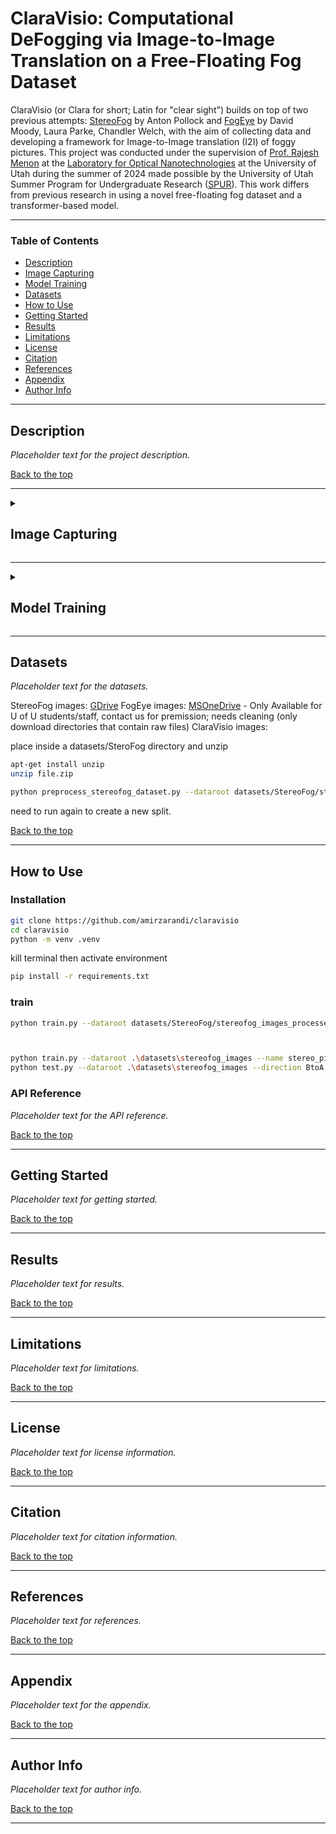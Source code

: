 # ClaraVisio: Computational DeFogging via Image-to-Image Translation on a Free-Floating Fog Dataset

ClaraVisio (or Clara for short; Latin for "clear sight") builds on top of two previous attempts: [StereoFog](https://arxiv.org/abs/2312.02344) by Anton Pollock and [FogEye](https://github.com/Chan-man00/fogeye) by David Moody, Laura Parke, Chandler Welch, with the aim of collecting data and developing a framework for Image-to-Image translation (I2I) of foggy pictures. This project was conducted under the supervision of [Prof. Rajesh Menon](https://faculty.utah.edu/u0676529-Rajesh_Menon/hm/index.hml) at the [Laboratory for Optical Nanotechnologies](https://nanoptics.wordpress.com/) at the University of Utah during the summer of 2024 made possible by the University of Utah Summer Program for Undergraduate Research ([SPUR](https://our.utah.edu/research-scholarship-opportunities/spur/)). This work differs from previous research in using a novel free-floating fog dataset and a transformer-based model. 

---

### Table of Contents

- [Description](#description)
- [Image Capturing](#image-capturing)
- [Model Training](#model-training)
- [Datasets](#datasets)
- [How to Use](#how-to-use)
- [Getting Started](#getting-started)
- [Results](#results)
- [Limitations](#limitations)
- [License](#license)
- [Citation](#citation)
- [References](#references)
- [Appendix](#appendix)
- [Author Info](#author-info)

---

## Description

*Placeholder text for the project description.*

[Back to the top](#table-of-contents)

---

<details>
<summary><h2>Image Capturing</h2></summary>

*Placeholder text for the image capturing process.changed. *

[Back to the top](#table-of-contents)

</details>

---

<details>
<summary><h2>Model Training</h2></summary>

*Placeholder text for the model training process.*

*install conda from website*

```bash
module use $HOME/MyModules
module load miniconda3/latest
```

to run jupyter notebooks you need to:

```bash
pip install notebook
```

[Back to the top](#table-of-contents)

</details>

---

## Datasets

*Placeholder text for the datasets.*

StereoFog images: [GDrive](https://drive.google.com/drive/folders/1Tzo1lDyHiiTZUwWrtjHaJ5GObJZZZMe1)
FogEye images: [MSOneDrive](https://uofutah-my.sharepoint.com/:f:/g/personal/u1259003_umail_utah_edu/EixKW5TDXE9NtsfGnCAcxcsB4uOTbCRi83Eg4y5iKnUHUQ) - Only Available for U of U students/staff, contact us for premission; needs cleaning (only download directories that contain raw files)
ClaraVisio images: 

place inside a datasets/SteroFog directory and unzip

```bash
apt-get install unzip
unzip file.zip
```

``` bash
python preprocess_stereofog_dataset.py --dataroot datasets/StereoFog/stereofog_images
```
need to run again to create a new split.

[Back to the top](#table-of-contents)

---

## How to Use

### Installation

```bash
git clone https://github.com/amirzarandi/claravisio
cd claravisio
python -m venv .venv
```
kill terminal then activate environment
```bash
pip install -r requirements.txt
```

### train

```bash
python train.py --dataroot datasets/StereoFog/stereofog_images_processed --name AL1 --model pix2pix --direction BtoA --gpu_ids 0 --continue_train --n_epochs 25



python train.py --dataroot .\datasets\stereofog_images --name stereo_pix2pix --model pix2pix --direction BtoA --gpu_ids -1 --n_epochs 1  # gpu_ids -1 is for devices that are not cuda enabled.
python test.py --dataroot .\datasets\stereofog_images --direction BtoA --model pix2pix --name stereo_pix2pix --gpu_ids -1
```


### API Reference

*Placeholder text for the API reference.*

[Back to the top](#table-of-contents)

---

## Getting Started

*Placeholder text for getting started.*

[Back to the top](#table-of-contents)

---

## Results

*Placeholder text for results.*

[Back to the top](#table-of-contents)

---

## Limitations

*Placeholder text for limitations.*

[Back to the top](#table-of-contents)

---

## License

*Placeholder text for license information.*

[Back to the top](#table-of-contents)

---

## Citation

*Placeholder text for citation information.*

[Back to the top](#table-of-contents)

---

## References

*Placeholder text for references.*

[Back to the top](#table-of-contents)

---

## Appendix

*Placeholder text for the appendix.*

[Back to the top](#table-of-contents)

---

## Author Info

*Placeholder text for author info.*

[Back to the top](#table-of-contents)

---